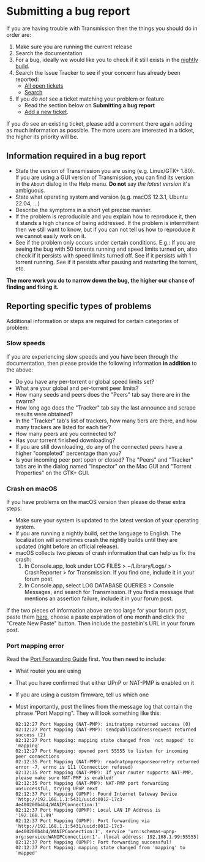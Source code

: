 # Submitting a bug report #
If you are having trouble with Transmission then the things you should do in order are:
 1. Make sure you are running the current release
 1. Search the documentation
 1. For a bug, ideally we would like you to check if it still exists in the [nightly build](https://build.transmissionbt.com/).
 1. Search the Issue Tracker to see if your concern has already been reported:
     * [All open tickets](https://trac.transmissionbt.com/report/2)
     * [Search](https://trac.transmissionbt.com/search)
 1. If you _do not_ see a ticket matching your problem or feature
     * Read the section below on **Submitting a bug report**
     * [Add a new ticket](https://trac.transmissionbt.com/newticket).

   If you _do_ see an existing ticket, please add a comment there again adding as much information as possible.
   The more users are interested in a ticket, the higher its priority will be.

## Information required in a bug report ##
 * State the version of Transmission you are using (e.g. Linux/GTK+ 1.80).
   If you are using a GUI version of Transmission, you can find its version in the `About` dialog in the Help menu.
   **Do not** say _the latest version_ it's ambiguous.
 * State what operating system and version (e.g. macOS 12.3.1, Ubuntu 22.04, ...)
 * Describe the symptoms in a short yet precise manner.
 * If the problem is reproducible and you explain how to reproduce it, then it stands a high chance of being addressed.
   If the problem is intermittent then we still want to know, but if you can not tell us how to reproduce it we cannot easily work on it.
 * See if the problem only occurs under certain conditions.
   E.g.: If you are seeing the bug with 50 torrents running and speed limits turned on, also check if it persists with speed limits turned off.
   See if it persists with 1 torrent running. See if it persists after pausing and restarting the torrent, etc.

**The more work you do to narrow down the bug, the higher our chance of finding and fixing it.**

## Reporting specific types of problems ##
Additional information or steps are required for certain categories of problem:

### Slow speeds ###
If you are experiencing slow speeds and you have been through the documentation, then please provide the following information **in addition** to the above:
 * Do you have any per-torrent or global speed limits set?
 * What are your global and per-torrent peer limits?
 * How many seeds and peers does the "Peers" tab say there are in the swarm?
 * How long ago does the "Tracker" tab say the last announce and scrape results were obtained?
 * In the "Tracker" tab's list of trackers, how many tiers are there, and how many trackers are listed for each tier?
 * How many peers are you connected to?
 * Has your torrent finished downloading?
 * If you are still downloading, do any of the connected peers have a higher "completed" percentage than you?
 * Is your incoming peer port open or closed?
   The "Peers" and "Tracker" tabs are in the dialog named "Inspector" on the Mac GUI and "Torrent Properties" on the GTK+ GUI.

### Crash on macOS ###
If you have problems on the macOS version then please do these extra steps:
  * Make sure your system is updated to the latest version of your operating system.
  * If you are running a nightly build, set the language to English. The localization will sometimes crash the nightly builds until they are updated (right before an official release).
  * macOS collects two pieces of crash information that can help us fix the crash:
     1. In Console.app, look under LOG FILES > ~/Library/Logs/ > CrashReporter > for Transmission. If you find one, include it in your forum post.
     2. In Console.app, select LOG DATABASE QUERIES > Console Messages, and search for Transmission. If you find a message that mentions an assertion failure, include it in your forum post.

If the two pieces of information above are too large for your forum post, paste them [here](https://pastebin.com/), choose a paste expiration of one month and click the "Create New Paste" button. Then include the pastebin's URL in your forum post.

### Port mapping error ###
Read the [Port Forwarding Guide](Port-Forwarding-Guide.md) first.
You then need to include:
  * What router you are using
  * That you have confirmed that either UPnP or NAT-PMP is enabled on it
  * If you are using a custom firmware, tell us which one
  * Most importantly, post the lines from the message log that contain the phrase "Port Mapping". They will look something like this:

    ```
    02:12:27 Port Mapping (NAT-PMP): initnatpmp returned success (0)
    02:12:27 Port Mapping (NAT-PMP): sendpublicaddressrequest returned success (2)
    02:12:27 Port Mapping: mapping state changed from 'not mapped' to 'mapping'
    02:12:27 Port Mapping: opened port 55555 to listen for incoming peer connections
    02:12:35 Port Mapping (NAT-PMP): readnatpmpresponseorretry returned error -7, errno is 111 (Connection refused)
    02:12:35 Port Mapping (NAT-PMP): If your router supports NAT-PMP, please make sure NAT-PMP is enabled!
    02:12:35 Port Mapping (NAT-PMP): NAT-PMP port forwarding unsuccessful, trying UPnP next
    02:12:37 Port Mapping (UPNP): Found Internet Gateway Device 'http://192.168.1.1:5431/uuid:0012-17c3-4e400200b4b4/WANIPConnection:1'
    02:12:37 Port Mapping (UPNP): Local LAN IP Address is '192.168.1.99'
    02:12:37 Port Mapping (UPNP): Port forwarding via 'http://192.168.1.1:5431/uuid:0012-17c3-4e400200b4b4/WANIPConnection:1', service 'urn:schemas-upnp-org:service:WANIPConnection:1'. (local address: 192.168.1.99:55555)
    02:12:37 Port Mapping (UPNP): Port forwarding successful!
    02:12:37 Port Mapping: mapping state changed from 'mapping' to 'mapped'
    ```
